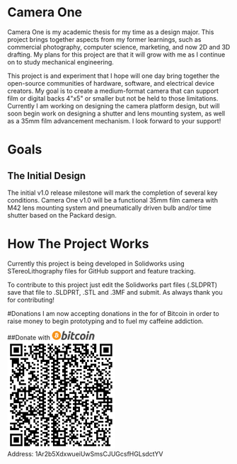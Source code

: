 # Camera One
Camera One is my academic thesis for my time as a design major. This project brings together aspects from my former learnings, such as commercial photography, computer science, marketing, and now 2D and 3D drafting. My plans for this project are that it will grow with me as I continue on to study mechanical engineering.

This project is and experiment that I hope will one day bring together the open-source communities of hardware, software, and electrical device creators. My goal is to create a medium-format camera that can support film or digital backs 4"x5" or smaller but not be held to those limitations. Currently I am working on designing the camera platform design, but will soon begin work on designing a shutter and lens mounting system, as well as a 35mm film advancement mechanism. I look forward to your support!

# Goals
## The Initial Design  
The initial v1.0 release milestone will mark the completion of several key conditions. Camera One v1.0 will be a functional 35mm film camera with M42 lens mounting system and pneumatically driven bulb and/or time shutter based on the Packard design.

# How The Project Works
Currently this project is being developed in Solidworks using STereoLithography files for GitHub support and feature tracking.

To contribute to this project just edit the Solidworks part files (.SLDPRT) save that file to .SLDPRT, .STL and .3MF and submit. As always thank you for contributing!

#Donations
I am now accepting donations in the for of Bitcoin in order to raise money to begin prototyping and to fuel my caffeine addiction.

##Donate with <img src="https://raw.githubusercontent.com/Creative515/Camera-One/master/Branding/Marketing/Bitcoin_logo.svg.png" alt="Bitcoin" height="20px"/> <br> ![](https://raw.githubusercontent.com/Creative515/Camera-One/master/Branding/Marketing/BitcoinDonationAddress.PNG) <br>Address: 1Ar2b5XdxwueiUwSmsCJUGcsfHGLsdctYV
